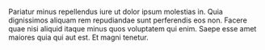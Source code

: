 Pariatur minus repellendus iure ut dolor ipsum molestias in. Quia dignissimos aliquam rem repudiandae sunt perferendis eos non. Facere quae nisi aliquid itaque minus quos voluptatem qui enim. Saepe esse amet maiores quia qui aut est. Et magni tenetur.